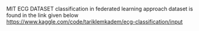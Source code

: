 MIT ECG DATASET classification in federated learning approach 
dataset is found in the link given below 
https://www.kaggle.com/code/tariklemkadem/ecg-classification/input
